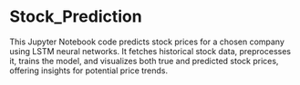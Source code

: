 # Stock_Prediction
 This Jupyter Notebook code predicts stock prices for a chosen company using LSTM neural networks. It fetches historical stock data, preprocesses it, trains the model, and visualizes both true and predicted stock prices, offering insights for potential price trends.
